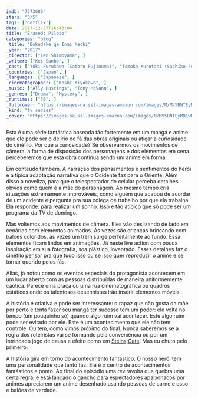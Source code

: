 ```yaml
---
imdb: "7573686"
stars: "3/5"
tags: ['netflix']
date: 2017-12-27T16:43:04
title: "Erased: Piloto"
categories: "blog"
_title: "Bokudake ga Inai Machi"
_year: "2017"
_director: ["Ten Shimoyama", ]
_writer: ["Kei Sanbe", ]
_cast: ["Yûki Furukawa (Satoru Fujinuma)", "Tomoka Kurotani (Sachiko Fujinuma)", "Reo Uchikawa (Satoru Fujinuma - Age 10)", "RiRia (Satoru Fujinuma (10-year-old))", "Shigeyuki Totsugi (Gaku Yashiro)", "Jyo Kairi (Hiromi Sugita - Age 10)", "Rinka Kakihara (Kayo Hinazuki - Age 10)", "Mio Yûki (Airi Katagiri)", ]
_countries: ["Japan", ]
_languages: ["Japanese", ]
_cinematographer: ["Koshi Kiyokawa", ]
_music: ["Ally Hustings", "Tony McVann", ]
_genres: ["Drama", "Mystery", ]
_runtimes: ["30", ]
_fullcover: "https://images-na.ssl-images-amazon.com/images/M/MV5BNTEyMDEwMzEtYWRmNC00Y2Q2LWEyNzMtNzQ1MjQ2ZDFiNzM2XkEyXkFqcGdeQXVyNTI1MDU0MzM@._V1_.jpg"
_kind: "tv series"
_cover: "https://images-na.ssl-images-amazon.com/images/M/MV5BNTEyMDEwMzEtYWRmNC00Y2Q2LWEyNzMtNzQ1MjQ2ZDFiNzM2XkEyXkFqcGdeQXVyNTI1MDU0MzM@._V1_UY268_CR4,0,182,268_AL_.jpg"
---
```

Esta é uma série fantástica baseada tão fortemente em um mangá e anime que ele pode ser o delírio do fã das obras originais ou atiçar a curiosidade do cinéfilo. Por que a curiosidade? Se observarmos os movimentos de câmera, a forma de disposição dos personagens e dos elementos em cena perceberemos que esta obra continua sendo um anime em forma.

Em conteúdo também. A narração dos pensamentos e sentimentos do herói é a típica adaptação narrativa que o Ocidente faz para o Oriente. Além disso a noveliza, para que o telespectador de celular perceba detalhes óbvios como quem é a mãe do personagem. Ao mesmo tempo cria situações extremamente improváveis, como alguém que acabou de acordar de um acidente e pergunta pra sua colega de trabalho por que ela trabalha. Ela responde: para realizar um sonho. Isso é tão atípico que só pode ser um programa da TV de domingo.

Mas voltemos aos movimentos de câmera. Eles vão deslizando de lado em cenários com elementos animados. Às vezes são crianças brincando com balões coloridos, às vezes um trem surge perfeitamente ao fundo. Essa elementos ficam lindos em animações. Já neste live action com pouca inspiração em sua fotografia, soa plástico, inventado. Esses detalhes faz o cinéfilo pensar pra que tudo isso ou se isso quer reproduzir o anime e se tornar querido pelos fãs.

Aliás, já notou como os eventos especiais do protagonista acontecem em um lugar aberto com as pessoas distribuídas de maneira uniformemente caótica. Parece uma praça ou uma rua cinematográfica ou quadros estáticos onde os talentosos desenhistas irão inserir elementos móveis.

A história é criativa e pode ser interessante: o rapaz que não gosta da mãe por perto e tenta fazer seu mangá ter sucesso tem um poder: ele volta no tempo (um pouquinho só) quando algo ruim vai acontecer. Este algo ruim pode ser evitado por ele. Este é um acontecimento que ele não tem controle. Ou tem, como vimos próximo do final. Nunca saberemos se a regra dos roteiristas vai se formando pela conveniência ou por um intrincado jogo de causa e efeito como em [Steins;Gate](/steins-gate). Mas eu chuto pelo primeiro.

A história gira em torno do acontecimento fantástico. O nosso herói tem uma personalidade que tanto faz. Ele é o centro de acontecimentos fantásticos e ponto. Ao final do episódio uma reviravolta que quebra uma certa regra, e está lançado o gancho para espectadores apaixonados por animes apreciarem um anime desenhado usando pessoas de carne e osso e balões de verdade.
